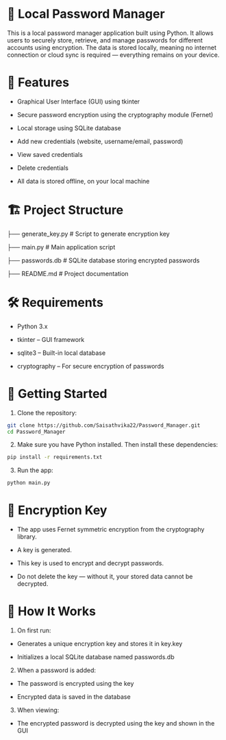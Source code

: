 # 🔐 **Local Password Manager**

This is a local password manager application built using Python. It allows users to securely store, retrieve, and manage passwords for different accounts using encryption. The data is stored locally, meaning no internet connection or cloud sync is required — everything remains on your device.

# 📌 **Features**
- Graphical User Interface (GUI) using tkinter

- Secure password encryption using the cryptography module (Fernet)

- Local storage using SQLite database

- Add new credentials (website, username/email, password)

- View saved credentials

- Delete credentials

- All data is stored offline, on your local machine

# 🏗️ **Project Structure**


├── generate_key.py              # Script to generate encryption key

├── main.py                       # Main application script

├── passwords.db                 # SQLite database storing encrypted passwords

├── README.md                    # Project documentation

  # 🛠️ **Requirements**
- Python 3.x

- tkinter – GUI framework

- sqlite3 – Built-in local database

- cryptography – For secure encryption of passwords

# 🚀 **Getting Started**
1. Clone the repository:
```bash
git clone https://github.com/Saisathvika22/Password_Manager.git
cd Password_Manager
```

2. Make sure you have Python installed. Then install these dependencies:
```bash
pip install -r requirements.txt
```

3. Run the app:
```bash
python main.py
```

# 🔐 **Encryption Key**

- The app uses Fernet symmetric encryption from the cryptography library.

- A key is generated.

- This key is used to encrypt and decrypt passwords.

- Do not delete the key — without it, your stored data cannot be decrypted.


# 🧠 **How It Works**
1. On first run:

- Generates a unique encryption key and stores it in key.key

- Initializes a local SQLite database named passwords.db

2. When a password is added:

- The password is encrypted using the key

- Encrypted data is saved in the database

3. When viewing:

- The encrypted password is decrypted using the key and shown in the GUI
